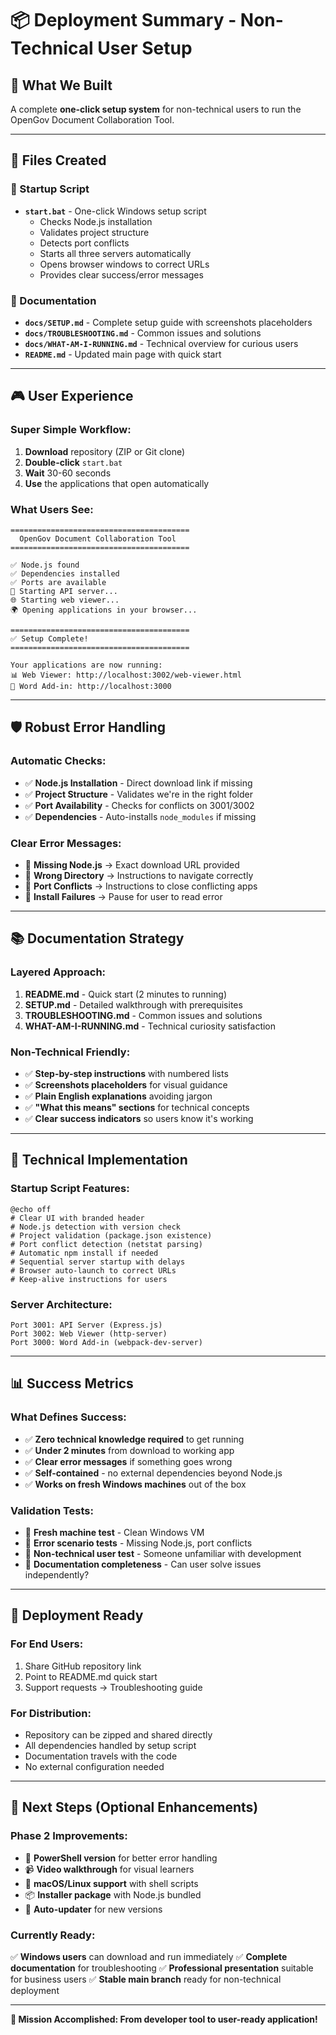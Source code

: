 # 📦 Deployment Summary - Non-Technical User Setup

## **🎯 What We Built**

A complete **one-click setup system** for non-technical users to run the OpenGov Document Collaboration Tool.

---

## **📁 Files Created**

### **🚀 Startup Script**
- **`start.bat`** - One-click Windows setup script
  - Checks Node.js installation
  - Validates project structure
  - Detects port conflicts
  - Starts all three servers automatically
  - Opens browser windows to correct URLs
  - Provides clear success/error messages

### **📖 Documentation**
- **`docs/SETUP.md`** - Complete setup guide with screenshots placeholders
- **`docs/TROUBLESHOOTING.md`** - Common issues and solutions  
- **`docs/WHAT-AM-I-RUNNING.md`** - Technical overview for curious users
- **`README.md`** - Updated main page with quick start

---

## **🎮 User Experience**

### **Super Simple Workflow:**
1. **Download** repository (ZIP or Git clone)
2. **Double-click** `start.bat`
3. **Wait** 30-60 seconds
4. **Use** the applications that open automatically

### **What Users See:**
```
========================================
  OpenGov Document Collaboration Tool
========================================

✅ Node.js found
✅ Dependencies installed
✅ Ports are available
🚀 Starting API server...
🌐 Starting web viewer...
🌍 Opening applications in your browser...

========================================
✅ Setup Complete!
========================================

Your applications are now running:
📊 Web Viewer: http://localhost:3002/web-viewer.html
📄 Word Add-in: http://localhost:3000
```

---

## **🛡️ Robust Error Handling**

### **Automatic Checks:**
- ✅ **Node.js Installation** - Direct download link if missing
- ✅ **Project Structure** - Validates we're in the right folder
- ✅ **Port Availability** - Checks for conflicts on 3001/3002
- ✅ **Dependencies** - Auto-installs `node_modules` if missing

### **Clear Error Messages:**
- 🔴 **Missing Node.js** → Exact download URL provided
- 🔴 **Wrong Directory** → Instructions to navigate correctly
- 🔴 **Port Conflicts** → Instructions to close conflicting apps
- 🔴 **Install Failures** → Pause for user to read error

---

## **📚 Documentation Strategy**

### **Layered Approach:**
1. **README.md** - Quick start (2 minutes to running)
2. **SETUP.md** - Detailed walkthrough with prerequisites
3. **TROUBLESHOOTING.md** - Common issues and solutions
4. **WHAT-AM-I-RUNNING.md** - Technical curiosity satisfaction

### **Non-Technical Friendly:**
- ✅ **Step-by-step instructions** with numbered lists
- ✅ **Screenshots placeholders** for visual guidance
- ✅ **Plain English explanations** avoiding jargon
- ✅ **"What this means" sections** for technical concepts
- ✅ **Clear success indicators** so users know it's working

---

## **🔧 Technical Implementation**

### **Startup Script Features:**
```batch
@echo off
# Clear UI with branded header
# Node.js detection with version check
# Project validation (package.json existence)
# Port conflict detection (netstat parsing)
# Automatic npm install if needed
# Sequential server startup with delays
# Browser auto-launch to correct URLs
# Keep-alive instructions for users
```

### **Server Architecture:**
```
Port 3001: API Server (Express.js)
Port 3002: Web Viewer (http-server)  
Port 3000: Word Add-in (webpack-dev-server)
```

---

## **📊 Success Metrics**

### **What Defines Success:**
- ✅ **Zero technical knowledge required** to get running
- ✅ **Under 2 minutes** from download to working app
- ✅ **Clear error messages** if something goes wrong
- ✅ **Self-contained** - no external dependencies beyond Node.js
- ✅ **Works on fresh Windows machines** out of the box

### **Validation Tests:**
- 🧪 **Fresh machine test** - Clean Windows VM
- 🧪 **Error scenario tests** - Missing Node.js, port conflicts
- 🧪 **Non-technical user test** - Someone unfamiliar with development
- 🧪 **Documentation completeness** - Can user solve issues independently?

---

## **🚀 Deployment Ready**

### **For End Users:**
1. Share GitHub repository link
2. Point to README.md quick start
3. Support requests → Troubleshooting guide

### **For Distribution:**
- Repository can be zipped and shared directly
- All dependencies handled by setup script
- Documentation travels with the code
- No external configuration needed

---

## **🎯 Next Steps (Optional Enhancements)**

### **Phase 2 Improvements:**
- 🔄 **PowerShell version** for better error handling
- 📹 **Video walkthrough** for visual learners
- 🍎 **macOS/Linux support** with shell scripts
- 📦 **Installer package** with Node.js bundled
- 🔧 **Auto-updater** for new versions

### **Currently Ready:**
✅ **Windows users** can download and run immediately
✅ **Complete documentation** for troubleshooting
✅ **Professional presentation** suitable for business users
✅ **Stable main branch** ready for non-technical deployment

---

**🎉 Mission Accomplished: From developer tool to user-ready application!**